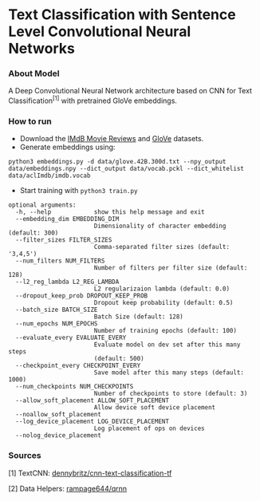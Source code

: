 # Text Classification with Sentence Level Convolutional Neural Networks 

### About Model

A Deep Convolutional Neural Network architecture based on CNN for Text Classification<sup>[1]</sup> with pretrained GloVe embeddings.

### How to run
- Download the [IMdB Movie Reviews](http://ai.stanford.edu/~amaas/data/sentiment/) and [GloVe](https://nlp.stanford.edu/projects/glove/) datasets.
- Generate embeddings using: 

`python3 embeddings.py -d data/glove.42B.300d.txt --npy_output data/embeddings.npy --dict_output data/vocab.pckl --dict_whitelist data/aclImdb/imdb.vocab`

- Start training with `python3 train.py`

```
optional arguments:
  -h, --help            show this help message and exit
  --embedding_dim EMBEDDING_DIM
                        Dimensionality of character embedding (default: 300)
  --filter_sizes FILTER_SIZES
                        Comma-separated filter sizes (default: '3,4,5')
  --num_filters NUM_FILTERS
                        Number of filters per filter size (default: 128)
  --l2_reg_lambda L2_REG_LAMBDA
                        L2 regularizaion lambda (default: 0.0)
  --dropout_keep_prob DROPOUT_KEEP_PROB
                        Dropout keep probability (default: 0.5)
  --batch_size BATCH_SIZE
                        Batch Size (default: 128)
  --num_epochs NUM_EPOCHS
                        Number of training epochs (default: 100)
  --evaluate_every EVALUATE_EVERY
                        Evaluate model on dev set after this many steps
                        (default: 500)
  --checkpoint_every CHECKPOINT_EVERY
                        Save model after this many steps (default: 1000)
  --num_checkpoints NUM_CHECKPOINTS
                        Number of checkpoints to store (default: 3)
  --allow_soft_placement ALLOW_SOFT_PLACEMENT
                        Allow device soft device placement
  --noallow_soft_placement
  --log_device_placement LOG_DEVICE_PLACEMENT
                        Log placement of ops on devices
  --nolog_device_placement
  ```

### Sources

[1]  TextCNN: [dennybritz/cnn-text-classification-tf](https://github.com/dennybritz/cnn-text-classification-tf)

[2]  Data Helpers: [rampage644/qrnn](https://github.com/rampage644/qrnn)

